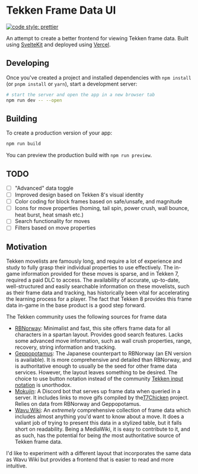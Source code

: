 # Tekken Frame Data UI

[![code style: prettier](https://img.shields.io/badge/code_style-prettier-ff69b4.svg?style=flat-square)](https://github.com/prettier/prettier)

An attempt to create a better frontend for viewing Tekken frame data. Built using [SvelteKit](https://kit.svelte.dev/) and deployed using [Vercel](https://vercel.com/).

## Developing

Once you've created a project and installed dependencies with `npm install` (or `pnpm install` or `yarn`), start a development server:

```bash
# start the server and open the app in a new browser tab
npm run dev -- --open
```

## Building

To create a production version of your app:

```bash
npm run build
```

You can preview the production build with `npm run preview`.

## TODO

- [ ] "Advanced" data toggle
- [ ] Improved design based on Tekken 8's visual identity
- [ ] Color coding for block frames based on safe/unsafe, and magnitude
- [ ] Icons for move properties (homing, tail spin, power crush, wall bounce, heat burst, heat smash etc.)
- [ ] Search functionality for moves
- [ ] Filters based on move properties

## Motivation

Tekken movelists are famously long, and require a lot of experience and study to fully grasp their individual properties
to use effectively.
The in-game information provided for these moves is sparse, and in Tekken 7, required a paid DLC to access.
The availability of accurate, up-to-date, well-structured and easily searchable information on these movelists, such as their
frame data and tracking, has historically been vital for accelerating the learning process for a player.
The fact that Tekken 8 provides this frame data in-game in the base product is a good step forward.

The Tekken community uses the following sources for frame data

- [RBNorway](https://rbnorway.org/tekken-frame-data/): Minimalist and fast, this site offers frame data for all characters in a spartan layout. Provides good search features. Lacks some advanced move information, such as wall crush properties, range, recovery, string information and tracking.
- [Geppopotamus](https://geppopotamus.info/game/tekken7fr/index_en.htm): The Japanese counterpart to RBNorway (an EN version is available). It is more comprehensive and detailed than RBNorway, and is authoritative enough to usually be the seed for other frame data services. However, the layout leaves something to be desired. The choice to use button notation instead of the community [Tekken input notation](https://wavu.wiki/t/Notation) is unorthodox.
- [Mokujin](https://github.com/TLNBS2405/mokujin): A Discord bot that serves up frame data when queried in a server. It includes links to move gifs compiled by the[T7Chicken](https://github.com/TekkenChicken) project. Relies on data from RBNorway and Geppopotamus.
- [Wavu Wiki](https://wavu.wiki/t/Main_Page): An _extremely_ comprehensive collection of frame data which includes almost anything you'd want to know about a move. It does a valiant job of trying to present this data in a stylized table, but it falls short on readability. Being a MediaWiki, it is easy to contribute to it, and as such, has the potential for being _the_ most authoritative source of Tekken frame data.

I'd like to experiment with a different layout that incorporates the same data as Wavu Wiki but provides a frontend that is easier to read and more intuitive.
